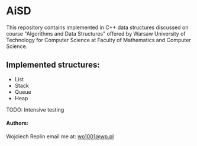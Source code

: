# AiSD
This repository contains implemented in C++ data structures discussed on course "Algorithms and Data Structures" offered by Warsaw University of Technology for Computer Science at Faculty of Mathematics and Computer Science.
## Implemented structures:
* List
* Stack
* Queue
* Heap

TODO: Intensive testing
#### Authors:
Wojciech Replin email me at: wo1001@wp.pl

